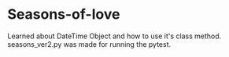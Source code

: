 # Seasons-of-love
Learned about DateTime Object and how to use it's class method.
seasons_ver2.py was made for running the pytest.
